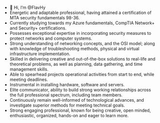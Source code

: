 - 👋 Hi, I’m @FlavHy
- Energetic and adaptable professional, having attained a certification of MTA security fundamentals 98-36.
- Currently studying towards my Azure fundamentals, CompTIA Network+ and Security+ certifications. 
- Possesses exceptional expertise in incorporating security measures to protect networks and computer systems. 
- Strong understanding of networking concepts, and the OSI model; along with knowledge of troubleshooting methods, physical and virtual infrastructure implementation. 
- Skilled in delivering creative and out-of-the-box solutions to real-life and theoretical problems, as well as planning, data gathering, and time management skills.
- Able to spearhead projects operational activities from start to end, while meeting deadlines. 
- Instrumental in installing hardware, software and servers. 
- Elite communicator, ability to build strong working relationships across the full professional spectrum, including team members. 
- Continuously remain well-informed of technological advances, and investigate superior methods for meeting technical goals. 
- Strong engaging professional, known for being creative, open minded, enthusiastic, organized, hands-on and eager to learn more.

<!---
FlavHy/FlavHy is a ✨ special ✨ repository because its `README.md` (this file) appears on your GitHub profile.
You can click the Preview link to take a look at your changes.
--->
